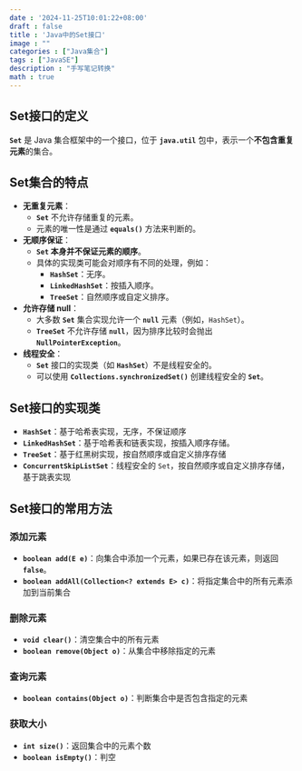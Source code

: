 ```yaml
---
date : '2024-11-25T10:01:22+08:00'
draft : false
title : 'Java中的Set接口'
image : ""
categories : ["Java集合"]
tags : ["JavaSE"]
description : "手写笔记转换"
math : true
---
```


## Set接口的定义

**`Set`** 是 Java 集合框架中的一个接口，位于 **`java.util`** 包中，表示一个**不包含重复元素**的集合。

## Set集合的特点

- **无重复元素**：
  - **`Set`** 不允许存储重复的元素。
  - 元素的唯一性是通过 **`equals()`** 方法来判断的。
- **无顺序保证**：
  - **`Set` 本身并不保证元素的顺序**。
  - 具体的实现类可能会对顺序有不同的处理，例如：
    - **`HashSet`**：无序。
    - **`LinkedHashSet`**：按插入顺序。
    - **`TreeSet`**：自然顺序或自定义排序。
- **允许存储 null**：
  - 大多数 **`Set`** 集合实现允许一个 **`null`** 元素（例如，`HashSet`）。
  - **`TreeSet`** 不允许存储 **`null`**，因为排序比较时会抛出 **`NullPointerException`**。
- **线程安全**：
  - **`Set`** 接口的实现类（如 **`HashSet`**）不是线程安全的。
  - 可以使用 **`Collections.synchronizedSet()`** 创建线程安全的 **`Set`**。

## Set接口的实现类

- **`HashSet`**：基于哈希表实现，无序，不保证顺序
- **`LinkedHashSet`**：基于哈希表和链表实现，按插入顺序存储。
- **`TreeSet`**：基于红黑树实现，按自然顺序或自定义排序存储
- **`ConcurrentSkipListSet`**：线程安全的 `Set`，按自然顺序或自定义排序存储，基于跳表实现

## Set接口的常用方法

### 添加元素

- **`boolean add(E e)`**：向集合中添加一个元素，如果已存在该元素，则返回 **`false`**。
- **`boolean addAll(Collection<? extends E> c)`**：将指定集合中的所有元素添加到当前集合

### 删除元素

- **`void clear()`**：清空集合中的所有元素
- **`boolean remove(Object o)`**：从集合中移除指定的元素

### 查询元素

- **`boolean contains(Object o)`**：判断集合中是否包含指定的元素

### 获取大小

- **`int size()`**：返回集合中的元素个数
- **`boolean isEmpty()`**：判空
